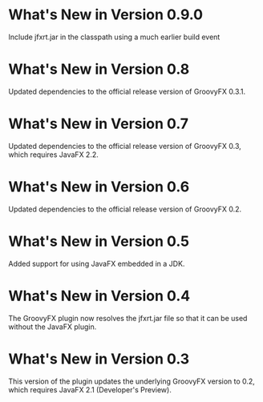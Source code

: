 What's New in Version 0.9.0
===========================
Include jfxrt.jar in the classpath using a much earlier build event

What's New in Version 0.8
=========================
Updated dependencies to the official release version of GroovyFX 0.3.1.

What's New in Version 0.7
=========================
Updated dependencies to the official release version of GroovyFX 0.3, which requires JavaFX 2.2.

What's New in Version 0.6
=========================
Updated dependencies to the official release version of GroovyFX 0.2.

What's New in Version 0.5
=========================
Added support for using JavaFX embedded in a JDK.

What's New in Version 0.4
=========================
The GroovyFX plugin now resolves the jfxrt.jar file so that it can be used without the JavaFX plugin.

What's New in Version 0.3
=========================
This version of the plugin updates the underlying GroovyFX version to 0.2, which requires JavaFX 2.1
(Developer's Preview).
